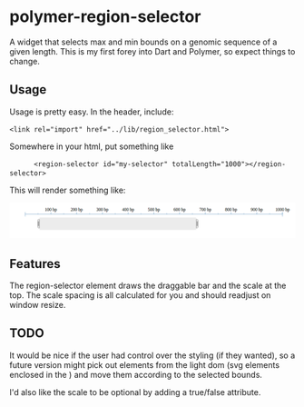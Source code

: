 polymer-region-selector
=======================

A widget that selects max and min bounds on a genomic sequence of a given length. This is my first forey into Dart and Polymer, so expect things to change.

Usage
-----

Usage is pretty easy. In the header, include:

    <link rel="import" href="../lib/region_selector.html">

Somewhere in your html, put something like

          <region-selector id="my-selector" totalLength="1000"></region-selector>

This will render something like:

![Example region selector](img/selector.png)


Features
--------
The region-selector element draws the draggable bar and the scale at the top. The scale spacing is all calculated for you and should readjust on window resize.


TODO
----
It would be nice if the user had control over the styling (if they wanted), so a future version might pick out elements from the light dom (svg elements enclosed in the <region-selector>) and move them according to the selected bounds.

I'd also like the scale to be optional by adding a true/false attribute.

